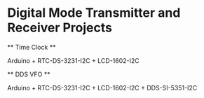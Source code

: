 # Digital Mode Transmitter and Receiver Projects

** Time Clock **

Arduino + RTC-DS-3231-I2C + LCD-1602-I2C

** DDS VFO **

Arduino + RTC-DS-3231-I2C + LCD-1602-I2C + DDS-SI-5351-I2C
